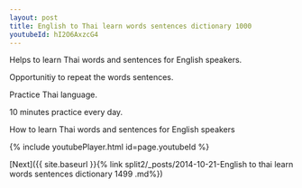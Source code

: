 ```yaml
---
layout: post
title: English to Thai learn words sentences dictionary 1000 
youtubeId: hI2O6AxzcG4
---
```

 
 
Helps to learn Thai words and sentences for English speakers.

Opportunitiy to repeat the words sentences. 

Practice Thai language. 
 
10 minutes practice every day. 
 
How to learn Thai words and sentences for English speakers 
 
{% include youtubePlayer.html id=page.youtubeId %}
 
 
[Next]({{ site.baseurl }}{% link  split2/_posts/2014-10-21-English to thai learn words sentences dictionary 1499 .md%})
 
